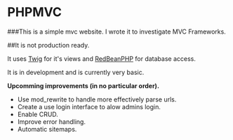 PHPMVC
======

###This is a simple mvc website.  I wrote it to investigate MVC Frameworks. 

##It is not production ready.


It uses [Twig](http://twig.sensiolabs.org/) for it's views and [RedBeanPHP](http://www.redbeanphp.com/) for database access.

It is in development and is currently very basic.

**Upcomming improvements (in no particular order).**

+ Use mod_rewrite to handle more effectively parse urls.
+ Create a use login interface to alow admins login.
+ Enable CRUD.
+ Improve error handling.
+ Automatic sitemaps.
